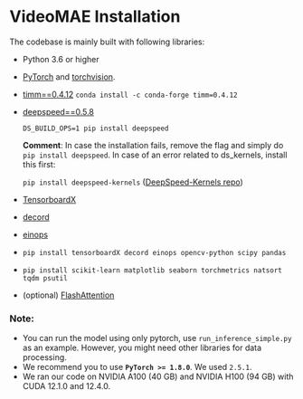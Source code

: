 # VideoMAE Installation

The codebase is mainly built with following libraries:

- Python 3.6 or higher

- [PyTorch](https://pytorch.org/) and [torchvision](https://github.com/pytorch/vision). <br>

- [timm==0.4.12](https://github.com/rwightman/pytorch-image-models)
  `conda install -c conda-forge timm=0.4.12`

- [deepspeed==0.5.8](https://github.com/microsoft/DeepSpeed)

  `DS_BUILD_OPS=1 pip install deepspeed`

  **Comment**: In case the installation fails, remove the flag and simply do `pip install deepspeed`. In case of an error related to ds_kernels, install this first: 

  `pip install deepspeed-kernels` ([DeepSpeed-Kernels repo](https://github.com/microsoft/DeepSpeed-Kernels))

- [TensorboardX](https://github.com/lanpa/tensorboardX)

- [decord](https://github.com/dmlc/decord)

- [einops](https://github.com/arogozhnikov/einops)

- `pip install tensorboardX decord einops opencv-python scipy pandas`
- `pip install scikit-learn matplotlib seaborn torchmetrics natsort tqdm psutil`
- (optional) [FlashAttention](https://github.com/Dao-AILab/flash-attention)

### Note:
- You can run the model using only pytorch, use `run_inference_simple.py` as an example. However, you might need other libraries for data processing.
- We recommend you to use **`PyTorch >= 1.8.0`**. We used `2.5.1`. 
- We ran our code on NVIDIA A100 (40 GB) and NVIDIA H100 (94 GB) with CUDA 12.1.0 and 12.4.0. 

